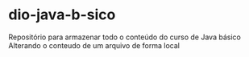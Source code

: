 # dio-java-b-sico
Repositório para armazenar todo o conteúdo do curso de Java básico 
Alterando o conteudo de um arquivo de forma local